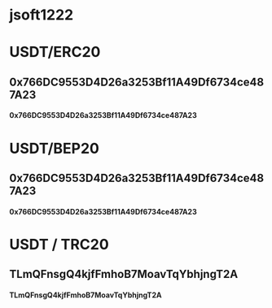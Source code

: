 # jsoft1222

# USDT/ERC20
## 0x766DC9553D4D26a3253Bf11A49Df6734ce487A23
#### 0x766DC9553D4D26a3253Bf11A49Df6734ce487A23

# USDT/BEP20 
## 0x766DC9553D4D26a3253Bf11A49Df6734ce487A23
#### 0x766DC9553D4D26a3253Bf11A49Df6734ce487A23


# USDT / TRC20
## TLmQFnsgQ4kjfFmhoB7MoavTqYbhjngT2A
#### TLmQFnsgQ4kjfFmhoB7MoavTqYbhjngT2A


